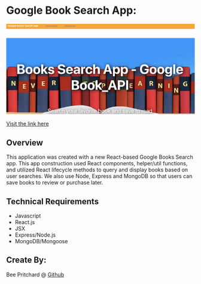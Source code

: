 # Google Book Search App:
![Google](googleBBG.png)

[Visit the link here]()

## Overview
This application was created with a new React-based Google Books Search app. This app construction used React components, helper/util functions, and utilized React lifecycle methods to query and display books based on user searches. We also use Node, Express and MongoDB so that users can save books to review or purchase later.

## Technical Requirements
* Javascript
* React.js
* JSX
* Express/Node.js
* MongoDB/Mongoose

## Create By:

Bee Pritchard @ [Github]()